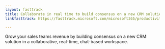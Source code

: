 ```yaml
---
layout: fasttrack
title: Collaborate in real time to build consensus on a new CRM solution
linkfasttrack: https://fasttrack.microsoft.com/microsoft365/productivitylibrary/Collaborate-in-real-time-to-build-consensus-on-a-new-CRM-solution 

---
```

Grow your sales teams revenue by building consensus on a new CRM solution in a collaborative, real-time, chat-based workspace.